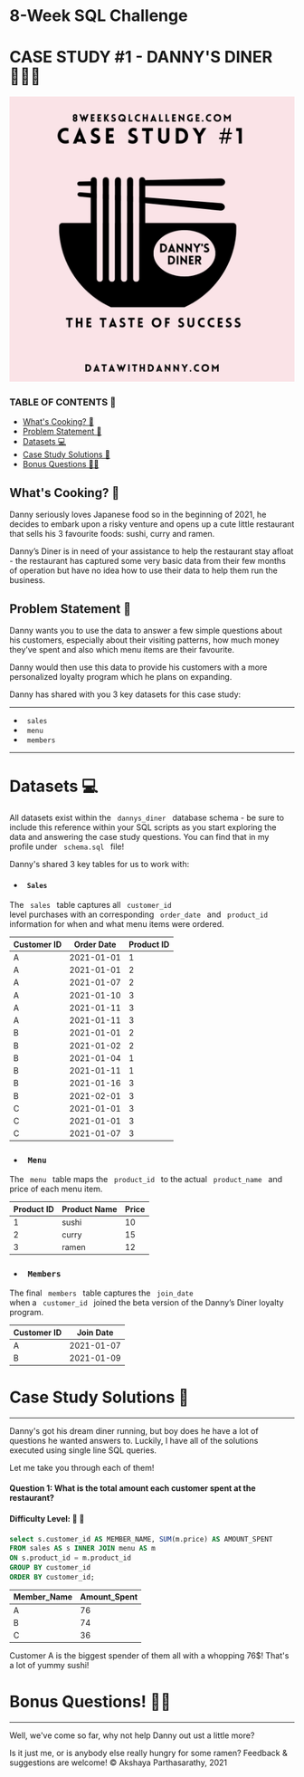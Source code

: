 # 8-Week SQL Challenge #

# CASE STUDY #1 - DANNY'S DINER 👩🏻‍🍳
![picturelogo](https://github.com/iaks23/8WeekSqlChallenge/blob/main/img/W1.png)

### TABLE OF CONTENTS 📖
* [What's Cooking? 🍜](#what's-cooking)
* [Problem Statement 🔨](#problem-statement)
* [Datasets 💻](#datasets)
* [Case Study Solutions 🔑](#case-study-solutions)
* [Bonus Questions 💃🏻](#bonus-questions)



## What's Cooking? 🍜 <a name="what's-cooking"></a>

Danny seriously loves Japanese food so in the beginning of 2021, he decides to embark upon a risky venture and opens up a cute little restaurant that sells his 3 favourite foods: sushi, curry and ramen.

Danny’s Diner is in need of your assistance to help the restaurant stay afloat - the restaurant has captured some very basic data from their few months of operation but have no idea how to use their data to help them run the business.


## Problem Statement 🔨 <a name="problem-statement"></a>

Danny wants you to use the data to answer a few simple questions about his customers, especially about their visiting patterns, how much money they’ve spent and also which menu items are their favourite.

Danny would then use this data to provide his customers with a more personalized loyalty program which he plans on expanding.

Danny has shared with you 3 key datasets for this case study:

---------------

* <code> sales </code>
* <code> menu </code>
* <code> members </code>

---------------

  
# Datasets 💻 <a name="datasets"></a>
 
All datasets exist within the <code> dannys_diner </code> database schema - be sure to include this reference within your SQL scripts as you start exploring the data and answering the case study questions. 
You can find that in my profile under <code> schema.sql </code> file!

Danny's shared 3 key tables for us to work with:
  
  * #### <code> Sales </code>


The <code> sales </code> table captures all <code> customer_id </code> level purchases with an corresponding <code> order_date </code> and <code> product_id </code> information for when and what menu items were ordered.

|Customer ID|Order Date|Product ID|
|---|---|---|
|A| 2021-01-01| 1|
|A| 2021-01-01| 2|
|A| 2021-01-07| 2|
|A| 2021-01-10| 3|
|A| 2021-01-11| 3|
|A| 2021-01-11| 3|
|B| 2021-01-01| 2|
|B| 2021-01-02| 2|
|B| 2021-01-04| 1|
|B| 2021-01-11| 1|
|B| 2021-01-16| 3|
|B| 2021-02-01| 3|
|C| 2021-01-01| 3|
|C| 2021-01-01| 3|
|C| 2021-01-07| 3|

  * ### <code> Menu </code>

The <code> menu </code> table maps the <code> product_id </code> to the actual <code> product_name </code> and price of each menu item.

|Product ID|Product Name|Price|
|---|---|---|
|1| sushi| 10|
|2| curry| 15|
|3| ramen| 12|


  * ### <code> Members </code>

The final <code> members </code> table captures the <code> join_date </code> when a <code> customer_id </code> joined the beta version of the Danny’s Diner loyalty program.

|Customer ID|Join Date|
|---|---|
|A| 2021-01-07|
|B| 2021-01-09|



# Case Study Solutions 🔑 <a name="case-study-solutions"></a>
---------------
Danny's got his dream diner running, but boy does he have a lot of questions he wanted answers to. Luckily, I have all of the solutions executed using single line SQL queries.

Let me take you through each of them!

#### Question 1: What is the total amount each customer spent at the restaurant?

#### Difficulty Level: 🔘 🔘

```sql
select s.customer_id AS MEMBER_NAME, SUM(m.price) AS AMOUNT_SPENT
FROM sales AS s INNER JOIN menu AS m 
ON s.product_id = m.product_id
GROUP BY customer_id
ORDER BY customer_id;

```
|Member_Name|Amount_Spent|
|---|---|
|A| 76|
|B| 74|
|C| 36|

Customer A is the biggest spender of them all with a whopping 76$! That's a lot of yummy sushi! 




# Bonus Questions! 💃🏻 <a name="bonus-questions"></a>
---------------
Well, we've come so far, why not help Danny out ust a little more?









Is it just me, or is anybody else really hungry for some ramen? Feedback & suggestions are welcome!
© Akshaya Parthasarathy, 2021

